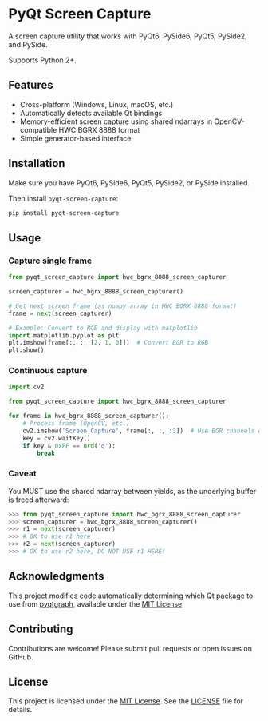 # PyQt Screen Capture

A screen capture utility that works with PyQt6, PySide6, PyQt5, PySide2, and PySide.

Supports Python 2+.

## Features

- Cross-platform (Windows, Linux, macOS, etc.)
- Automatically detects available Qt bindings
- Memory-efficient screen capture using shared ndarrays in OpenCV-compatible HWC BGRX 8888 format
- Simple generator-based interface

## Installation

Make sure you have PyQt6, PySide6, PyQt5, PySide2, or PySide installed.

Then install `pyqt-screen-capture`:

```bash
pip install pyqt-screen-capture
```

## Usage

### Capture single frame

```python
from pyqt_screen_capture import hwc_bgrx_8888_screen_capturer

screen_capturer = hwc_bgrx_8888_screen_capturer()

# Get next screen frame (as numpy array in HWC BGRX 8888 format)
frame = next(screen_capturer)

# Example: Convert to RGB and display with matplotlib
import matplotlib.pyplot as plt
plt.imshow(frame[:, :, [2, 1, 0]])  # Convert BGR to RGB
plt.show()
```

### Continuous capture

```python
import cv2

from pyqt_screen_capture import hwc_bgrx_8888_screen_capturer

for frame in hwc_bgrx_8888_screen_capturer():
    # Process frame (OpenCV, etc.)
    cv2.imshow('Screen Capture', frame[:, :, :3])  # Use BGR channels only
    key = cv2.waitKey()
    if key & 0xFF == ord('q'):
        break
```

### Caveat

You MUST use the shared ndarray between yields, as the underlying buffer is freed afterward:

```python
>>> from pyqt_screen_capture import hwc_bgrx_8888_screen_capturer
>>> screen_capturer = hwc_bgrx_8888_screen_capturer()
>>> r1 = next(screen_capturer)
>>> # OK to use r1 here
>>> r2 = next(screen_capturer)
>>> # OK to use r2 here, DO NOT USE r1 HERE!
```

## Acknowledgments

This project modifies code automatically determining which Qt package to use from [pyqtgraph](https://github.com/pyqtgraph/pyqtgraph), available under the [MIT License](https://github.com/pyqtgraph/pyqtgraph/blob/master/LICENSE.txt)

## Contributing

Contributions are welcome!  Please submit pull requests or open issues on GitHub.

## License

This project is licensed under the [MIT License](LICENSE). See the [LICENSE](LICENSE) file for details.

